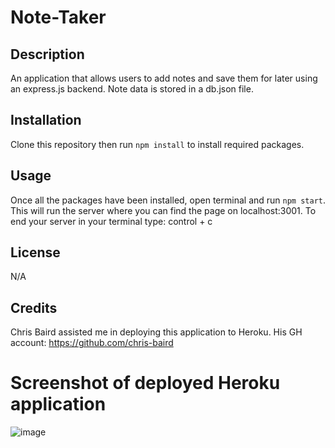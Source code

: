 # Note-Taker

## Description

An application that allows users to add notes and save them for later using an express.js backend. Note data is stored in a db.json file.

## Installation

Clone this repository then run `npm install` to install required packages.

## Usage

Once all the packages have been installed, open terminal and run `npm start`.
This will run the server where you can find the page on localhost:3001. To end your server in your terminal type: control + c

## License

N/A

## Credits

Chris Baird assisted me in deploying this application to Heroku.
His GH account: https://github.com/chris-baird

# Screenshot of deployed Heroku application
![image](https://github.com/peytonweber419/Note-Taker/assets/144742645/5870d3bc-27c5-4e90-9a12-0cb0cb731f4e)
